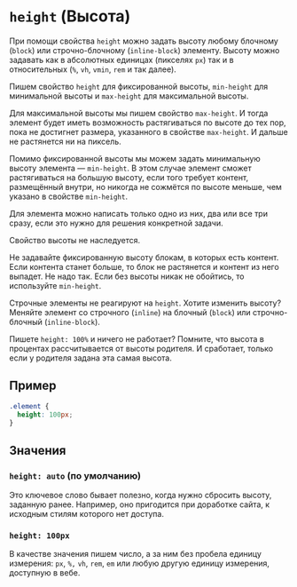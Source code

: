 # `height` (Высота)

При помощи свойства `height` можно задать высоту любому блочному (`block`) или строчно-блочному (`inline-block`) элементу. Высоту можно задавать как в абсолютных единицах (пикселях `px`) так и в относительных (`%`, `vh`, `vmin`, `rem` и так далее).

Пишем свойство `height` для фиксированной высоты, `min-height` для минимальной высоты и `max-height` для максимальной высоты.

Для максимальной высоты мы пишем свойство `max-height`. И тогда элемент будет иметь возможность растягиваться по высоте до тех пор, пока не достигнет размера, указанного в свойстве `max-height`. И дальше не растянется ни на пиксель.

Помимо фиксированной высоты мы можем задать минимальную высоту элемента — `min-height`. В этом случае элемент сможет растягиваться на большую высоту, если того требует контент, размещённый внутри, но никогда не сожмётся по высоте меньше, чем указано в свойстве `min-height`.

Для элемента можно написать только одно из них, два или все три сразу, если это нужно для решения конкретной задачи.

Свойство высоты не наследуется.

Не задавайте фиксированную высоту блокам, в которых есть контент. Если контента станет больше, то блок не растянется и контент из него выпадет. Не надо так. Если без высоты никак не обойтись, то используйте `min-height`.

Строчные элементы не реагируют на `height`. Хотите изменить высоту? Меняйте элемент со строчного (`inline`) на блочный (`block`) или строчно-блочный (`inline-block`).

Пишете `height: 100%` и ничего не работает? Помните, что высота в процентах рассчитывается от высоты родителя. И сработает, только если у родителя задана эта самая высота.

## Пример

```css
.element {
  height: 100px;
}
```

## Значения

### `height: auto` (по умолчанию)

Это ключевое слово бывает полезно, когда нужно сбросить высоту, заданную ранее. Например, оно пригодится при доработке сайта, к исходным стилям которого нет доступа.

### `height: 100px`

В качестве значения пишем число, а за ним без пробела единицу измерения: `px`, `%,` `vh`, `rem`, `em` или любую другую единицу измерения, доступную в вебе.
